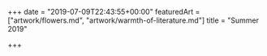 +++
date = "2019-07-09T22:43:55+00:00"
featuredArt = ["artwork/flowers.md", "artwork/warmth-of-literature.md"]
title = "Summer 2019"

+++
